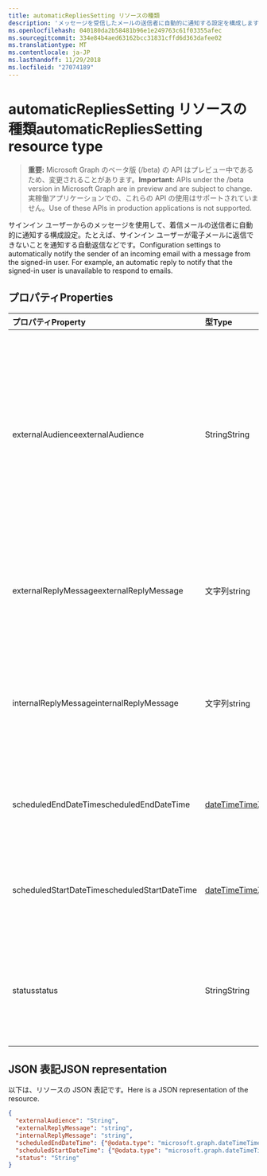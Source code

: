 ```yaml
---
title: automaticRepliesSetting リソースの種類
description: 'メッセージを受信したメールの送信者に自動的に通知する設定を構成します '
ms.openlocfilehash: 040180da2b58481b96e1e249763c61f03355afec
ms.sourcegitcommit: 334e84b4aed63162bcc31831cffd6d363dafee02
ms.translationtype: MT
ms.contentlocale: ja-JP
ms.lasthandoff: 11/29/2018
ms.locfileid: "27074189"
---
```

# <a name="automaticrepliessetting-resource-type"></a><span data-ttu-id="a714f-103">automaticRepliesSetting リソースの種類</span><span class="sxs-lookup"><span data-stu-id="a714f-103">automaticRepliesSetting resource type</span></span>

> <span data-ttu-id="a714f-104">**重要:** Microsoft Graph のベータ版 (/beta) の API はプレビュー中であるため、変更されることがあります。</span><span class="sxs-lookup"><span data-stu-id="a714f-104">**Important:** APIs under the /beta version in Microsoft Graph are in preview and are subject to change.</span></span> <span data-ttu-id="a714f-105">実稼働アプリケーションでの、これらの API の使用はサポートされていません。</span><span class="sxs-lookup"><span data-stu-id="a714f-105">Use of these APIs in production applications is not supported.</span></span>

<span data-ttu-id="a714f-p102">サインイン ユーザーからのメッセージを使用して、着信メールの送信者に自動的に通知する構成設定。たとえば、サインイン ユーザーが電子メールに返信できないことを通知する自動返信などです。</span><span class="sxs-lookup"><span data-stu-id="a714f-p102">Configuration settings to automatically notify the sender of an incoming email with a message from the signed-in user. For example, an automatic reply to notify that the signed-in user is unavailable to respond to emails.</span></span> 


## <a name="properties"></a><span data-ttu-id="a714f-108">プロパティ</span><span class="sxs-lookup"><span data-stu-id="a714f-108">Properties</span></span>
| <span data-ttu-id="a714f-109">プロパティ</span><span class="sxs-lookup"><span data-stu-id="a714f-109">Property</span></span>     | <span data-ttu-id="a714f-110">型</span><span class="sxs-lookup"><span data-stu-id="a714f-110">Type</span></span>   |<span data-ttu-id="a714f-111">説明</span><span class="sxs-lookup"><span data-stu-id="a714f-111">Description</span></span>|
|:---------------|:--------|:----------|
|<span data-ttu-id="a714f-112">externalAudience</span><span class="sxs-lookup"><span data-stu-id="a714f-112">externalAudience</span></span>|<span data-ttu-id="a714f-113">String</span><span class="sxs-lookup"><span data-stu-id="a714f-113">String</span></span>| <span data-ttu-id="a714f-p103">**Status** が `AlwaysEnabled` または `Scheduled` の場合に、**ExternalReplyMessage** を受信する、サインイン ユーザーの組織外の一連の対象ユーザー。可能な値は、`none`、`contactsOnly`、`all` です。</span><span class="sxs-lookup"><span data-stu-id="a714f-p103">The set of audience external to the signed-in user's organization who will receive the **ExternalReplyMessage**, if **Status** is `AlwaysEnabled` or `Scheduled`. Possible values are: `none`, `contactsOnly`, `all`.</span></span>|
|<span data-ttu-id="a714f-116">externalReplyMessage</span><span class="sxs-lookup"><span data-stu-id="a714f-116">externalReplyMessage</span></span>|<span data-ttu-id="a714f-117">文字列</span><span class="sxs-lookup"><span data-stu-id="a714f-117">string</span></span>|<span data-ttu-id="a714f-118">**Status** が `AlwaysEnabled` または `Scheduled` の場合、指定の外部対象ユーザーに送信される自動応答。</span><span class="sxs-lookup"><span data-stu-id="a714f-118">The automatic reply to send to the specified external audience, if **Status** is `AlwaysEnabled` or `Scheduled`.</span></span>|
|<span data-ttu-id="a714f-119">internalReplyMessage</span><span class="sxs-lookup"><span data-stu-id="a714f-119">internalReplyMessage</span></span>|<span data-ttu-id="a714f-120">文字列</span><span class="sxs-lookup"><span data-stu-id="a714f-120">string</span></span>|<span data-ttu-id="a714f-121">**Status** が `AlwaysEnabled` または `Scheduled` の場合、サインイン ユーザーの組織内の対象ユーザーに送信される自動応答。</span><span class="sxs-lookup"><span data-stu-id="a714f-121">The automatic reply to send to the audience internal to the signed-in user's organization, if **Status** is `AlwaysEnabled` or `Scheduled`.</span></span> |
|<span data-ttu-id="a714f-122">scheduledEndDateTime</span><span class="sxs-lookup"><span data-stu-id="a714f-122">scheduledEndDateTime</span></span>|[<span data-ttu-id="a714f-123">dateTimeTimeZone</span><span class="sxs-lookup"><span data-stu-id="a714f-123">dateTimeTimeZone</span></span>](datetimetimezone.md)|<span data-ttu-id="a714f-124">**Status** が `Scheduled` に設定されている場合に、自動応答を終了する日時。</span><span class="sxs-lookup"><span data-stu-id="a714f-124">The date and time that automatic replies are set to end, if **Status** is set to `Scheduled`.</span></span> |
|<span data-ttu-id="a714f-125">scheduledStartDateTime</span><span class="sxs-lookup"><span data-stu-id="a714f-125">scheduledStartDateTime</span></span>|[<span data-ttu-id="a714f-126">dateTimeTimeZone</span><span class="sxs-lookup"><span data-stu-id="a714f-126">dateTimeTimeZone</span></span>](datetimetimezone.md)|<span data-ttu-id="a714f-127">**Status** が `Scheduled` に設定されている場合に、自動応答を開始する日時。</span><span class="sxs-lookup"><span data-stu-id="a714f-127">The date and time that automatic replies are set to begin, if **Status** is set to `Scheduled`.</span></span>|
|<span data-ttu-id="a714f-128">status</span><span class="sxs-lookup"><span data-stu-id="a714f-128">status</span></span>|<span data-ttu-id="a714f-129">String</span><span class="sxs-lookup"><span data-stu-id="a714f-129">String</span></span>|<span data-ttu-id="a714f-p104">自動応答の構成状態。可能な値は、`disabled`、`alwaysEnabled`、`scheduled` です。</span><span class="sxs-lookup"><span data-stu-id="a714f-p104">Configurations status for automatic replies. Possible values are: `disabled`, `alwaysEnabled`, `scheduled`.</span></span>|

## <a name="json-representation"></a><span data-ttu-id="a714f-132">JSON 表記</span><span class="sxs-lookup"><span data-stu-id="a714f-132">JSON representation</span></span>

<span data-ttu-id="a714f-133">以下は、リソースの JSON 表記です。</span><span class="sxs-lookup"><span data-stu-id="a714f-133">Here is a JSON representation of the resource.</span></span>

<!-- {
  "blockType": "resource",
  "optionalProperties": [

  ],
  "@odata.type": "microsoft.graph.automaticRepliesSetting"
}-->

```json
{
  "externalAudience": "String",
  "externalReplyMessage": "string",
  "internalReplyMessage": "string",
  "scheduledEndDateTime": {"@odata.type": "microsoft.graph.dateTimeTimeZone"},
  "scheduledStartDateTime": {"@odata.type": "microsoft.graph.dateTimeTimeZone"},
  "status": "String"
}

```

<!-- uuid: 8fcb5dbc-d5aa-4681-8e31-b001d5168d79
2015-10-25 14:57:30 UTC -->
<!-- {
  "type": "#page.annotation",
  "description": "automaticRepliesSetting resource",
  "keywords": "",
  "section": "documentation",
  "tocPath": ""
}-->